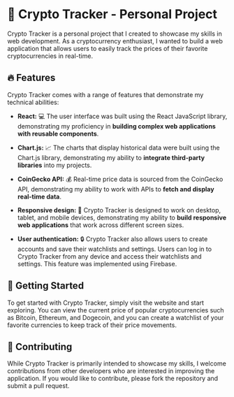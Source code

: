 # 🚀 Crypto Tracker - Personal Project

Crypto Tracker is a personal project that I created to showcase my skills in web development. As a cryptocurrency enthusiast, I wanted to build a web application that allows users to easily track the prices of their favorite cryptocurrencies in real-time.


## 🔥 Features
Crypto Tracker comes with a range of features that demonstrate my technical abilities:

- **React:** 💻 The user interface was built using the React JavaScript library, demonstrating my proficiency in **building complex web applications with reusable components**.

- **Chart.js:** 📈 The charts that display historical data were built using the Chart.js library, demonstrating my ability to **integrate third-party libraries** into my projects.

- **CoinGecko API:** 💰 Real-time price data is sourced from the CoinGecko API, demonstrating my ability to work with APIs to **fetch and display real-time data**.

- **Responsive design:** 📱 Crypto Tracker is designed to work on desktop, tablet, and mobile devices, demonstrating my ability to **build responsive web applications** that work across different screen sizes.

- **User authentication:** 🔒 Crypto Tracker also allows users to create accounts and save their watchlists and settings. Users can log in to Crypto Tracker from any device and access their watchlists and settings. This feature was implemented using Firebase.


## 🔑 Getting Started
To get started with Crypto Tracker, simply visit the website and start exploring. You can view the current price of popular cryptocurrencies such as Bitcoin, Ethereum, and Dogecoin, and you can create a watchlist of your favorite currencies to keep track of their price movements.


## 🤝 Contributing
While Crypto Tracker is primarily intended to showcase my skills, I welcome contributions from other developers who are interested in improving the application. If you would like to contribute, please fork the repository and submit a pull request.